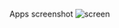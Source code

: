 Apps screenshot
![screen](https://github.com/cakrapand/suitmedia-intern-test/assets/73237464/fa649a8d-300a-4a42-9f80-b1c25436f273)
